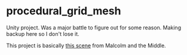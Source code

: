 # procedural_grid_mesh
Unity project. Was a major battle to figure out for some reason. Making backup here so I don't lose it.

This project is basically [this scene](https://www.youtube.com/watch?v=AbSehcT19u0) from Malcolm and the Middle.
